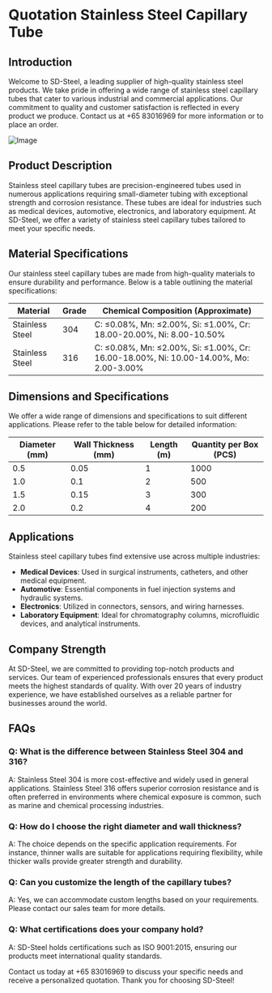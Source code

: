# Quotation Stainless Steel Capillary Tube

## Introduction
Welcome to SD-Steel, a leading supplier of high-quality stainless steel products. We take pride in offering a wide range of stainless steel capillary tubes that cater to various industrial and commercial applications. Our commitment to quality and customer satisfaction is reflected in every product we produce. Contact us at +65 83016969 for more information or to place an order.

![Image](https://github.com/user-attachments/assets/2567258e-e124-4816-932d-1809bd27ef0b)

## Product Description
Stainless steel capillary tubes are precision-engineered tubes used in numerous applications requiring small-diameter tubing with exceptional strength and corrosion resistance. These tubes are ideal for industries such as medical devices, automotive, electronics, and laboratory equipment. At SD-Steel, we offer a variety of stainless steel capillary tubes tailored to meet your specific needs.

## Material Specifications
Our stainless steel capillary tubes are made from high-quality materials to ensure durability and performance. Below is a table outlining the material specifications:

| **Material** | **Grade** | **Chemical Composition (Approximate)** |
|--------------|-----------|---------------------------------------|
| Stainless Steel | 304       | C: ≤0.08%, Mn: ≤2.00%, Si: ≤1.00%, Cr: 18.00-20.00%, Ni: 8.00-10.50% |
| Stainless Steel | 316       | C: ≤0.08%, Mn: ≤2.00%, Si: ≤1.00%, Cr: 16.00-18.00%, Ni: 10.00-14.00%, Mo: 2.00-3.00% |

## Dimensions and Specifications
We offer a wide range of dimensions and specifications to suit different applications. Please refer to the table below for detailed information:

| **Diameter (mm)** | **Wall Thickness (mm)** | **Length (m)** | **Quantity per Box (PCS)** |
|-------------------|-------------------------|----------------|---------------------------|
| 0.5               | 0.05                    | 1              | 1000                      |
| 1.0               | 0.1                     | 2              | 500                       |
| 1.5               | 0.15                    | 3              | 300                       |
| 2.0               | 0.2                     | 4              | 200                       |

## Applications
Stainless steel capillary tubes find extensive use across multiple industries:

- **Medical Devices**: Used in surgical instruments, catheters, and other medical equipment.
- **Automotive**: Essential components in fuel injection systems and hydraulic systems.
- **Electronics**: Utilized in connectors, sensors, and wiring harnesses.
- **Laboratory Equipment**: Ideal for chromatography columns, microfluidic devices, and analytical instruments.

## Company Strength
At SD-Steel, we are committed to providing top-notch products and services. Our team of experienced professionals ensures that every product meets the highest standards of quality. With over 20 years of industry experience, we have established ourselves as a reliable partner for businesses around the world.

## FAQs
### Q: What is the difference between Stainless Steel 304 and 316?
A: Stainless Steel 304 is more cost-effective and widely used in general applications. Stainless Steel 316 offers superior corrosion resistance and is often preferred in environments where chemical exposure is common, such as marine and chemical processing industries.

### Q: How do I choose the right diameter and wall thickness?
A: The choice depends on the specific application requirements. For instance, thinner walls are suitable for applications requiring flexibility, while thicker walls provide greater strength and durability.

### Q: Can you customize the length of the capillary tubes?
A: Yes, we can accommodate custom lengths based on your requirements. Please contact our sales team for more details.

### Q: What certifications does your company hold?
A: SD-Steel holds certifications such as ISO 9001:2015, ensuring our products meet international quality standards.

Contact us today at +65 83016969 to discuss your specific needs and receive a personalized quotation. Thank you for choosing SD-Steel!